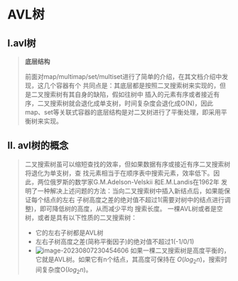 # AVL树

## Ⅰ.avl树

> **底层结构**
>
> 前面对map/multimap/set/multiset进行了简单的介绍，在其文档介绍中发现，这几个容器有个 共同点是：其底层都是按照二叉搜索树来实现的，但是二叉搜索树有其自身的缺陷，假如往树中 插入的元素有序或者接近有序，二叉搜索树就会退化成单支树，时间复杂度会退化成O(N)，因此 map、set等关联式容器的底层结构是对二叉树进行了平衡处理，即采用平衡树来实现。

## Ⅱ. avl树的概念

> 二叉搜索树虽可以缩短查找的效率，但如果数据有序或接近有序二叉搜索树将退化为单支树，查 找元素相当于在顺序表中搜索元素，效率低下。因此，两位俄罗斯的数学家G.M.Adelson-Velskii 和E.M.Landis在1962年 发明了一种解决上述问题的方法：当向二叉搜索树中插入新结点后，如果能保证每个结点的左右 子树高度之差的绝对值不超过1(需要对树中的结点进行调整)，即可降低树的高度，从而减少平均 搜索长度。 一棵AVL树或者是空树，或者是具有以下性质的二叉搜索树：
>
> - 它的左右子树都是AVL树
> - 左右子树高度之差(简称平衡因子)的绝对值不超过1(-1/0/1)
> - ![image-20230807230454606](C:\Users\jason\AppData\Roaming\Typora\typora-user-images\image-20230807230454606.png)
>   如果一棵二叉搜索树是高度平衡的，它就是AVL树。如果它有n个结点，其高度可保持在 $O(log_2 n)$，搜索时间复杂度O($log_2 n$)。